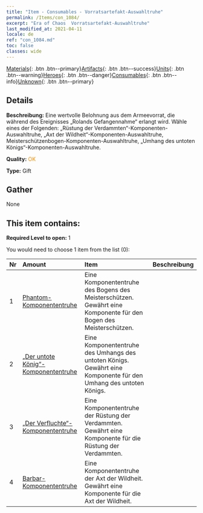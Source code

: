 ```yaml
---
title: "Item - Consumables - Vorratsartefakt-Auswahltruhe"
permalink: /Items/con_1084/
excerpt: "Era of Chaos  Vorratsartefakt-Auswahltruhe"
last_modified_at: 2021-04-11
locale: de
ref: "con_1084.md"
toc: false
classes: wide
---
```

 [Materials](/de/Items/){: .btn .btn--primary}[Artifacts](/de/Items/Artifacts/){: .btn .btn--success}[Units](/de/Items/Units/){: .btn .btn--warning}[Heroes](/de/Items/Heroes/){: .btn .btn--danger}[Consumables](/de/Items/Consumables/){: .btn .btn--info}[Unknown](/de/Items/Unknown/){: .btn .btn--primary}

## Details
 **Beschreibung:** Eine wertvolle Belohnung aus dem Armeevorrat, die während des Ereignisses „Rolands Gefangennahme“ erlangt wird. Wähle eines der Folgenden: „Rüstung der Verdammten“-Komponenten-Auswahltruhe, „Axt der Wildheit“-Komponenten-Auswahltruhe, Meisterschützenbogen-Komponenten-Auswahltruhe, „Umhang des untoten Königs“-Komponenten-Auswahltruhe.

 **Quality:** <span style="color: #FF8C00">OK</span>

 **Type:** Gift

## Gather

  None

## This item contains:

 **Required Level to open:** 1

 You would need to choose 1 item from the list (0):

  | Nr | Amount |     Item    | Beschreibung |
  |:---|:-------|:------------|:-----------:|
  | 1 | [Phantom- Komponententruhe](/de/Items/con_1339/) | Eine Komponententruhe des Bogens des Meisterschützen. Gewährt eine Komponente für den Bogen des Meisterschützen. | 
  | 2 | [„Der untote König“-Komponententruhe](/de/Items/con_1340/) | Eine Komponententruhe des Umhangs des untoten Königs. Gewährt eine Komponente für den Umhang des untoten Königs. | 
  | 3 | [„Der Verfluchte“- Komponententruhe](/de/Items/con_1341/) | Eine Komponententruhe der Rüstung der Verdammten. Gewährt eine Komponente für die Rüstung der Verdammten. | 
  | 4 | [Barbar- Komponententruhe](/de/Items/con_1342/) | Eine Komponententruhe der Axt der Wildheit. Gewährt eine Komponente für die Axt der Wildheit. | 
